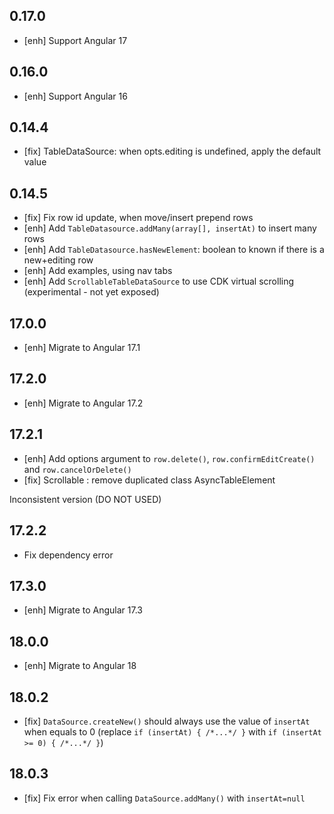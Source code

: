 ## 0.17.0
- [enh] Support Angular 17

## 0.16.0
- [enh] Support Angular 16

## 0.14.4
- [fix] TableDataSource: when opts.editing is undefined, apply the default value

## 0.14.5

- [fix] Fix row id update, when move/insert prepend rows
- [enh] Add `TableDatasource.addMany(array[], insertAt)` to insert many rows
- [enh] Add `TableDatasource.hasNewElement`: boolean to known if there is a new+editing row
- [enh] Add examples, using nav tabs
- [enh] Add `ScrollableTableDataSource` to use CDK virtual scrolling (experimental - not yet exposed)

## 17.0.0
- [enh] Migrate to Angular 17.1

## 17.2.0
- [enh] Migrate to Angular 17.2 

## 17.2.1
- [enh] Add options argument to `row.delete()`, `row.confirmEditCreate()` and `row.cancelOrDelete()`
- [fix] Scrollable : remove duplicated class AsyncTableElement

Inconsistent version (DO NOT USED)

## 17.2.2
- Fix dependency error 

## 17.3.0
- [enh] Migrate to Angular 17.3 

## 18.0.0
- [enh] Migrate to Angular 18 

## 18.0.2
- [fix] `DataSource.createNew()` should always use the value of `insertAt` when equals to 0 (replace `if (insertAt) { /*...*/ }` with `if (insertAt >= 0) { /*...*/ }`) 

## 18.0.3
- [fix] Fix error when calling `DataSource.addMany()` with `insertAt=null`  
